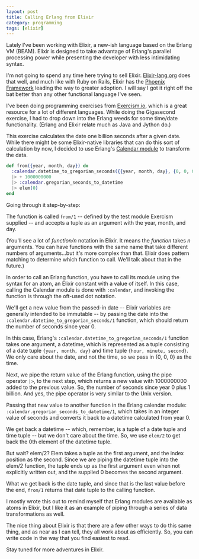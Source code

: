 ```yaml
---
layout: post
title: Calling Erlang from Elixir
category: programming
tags: [elixir]
---
```


Lately I've been working with Elixir, a new-ish language based on the Erlang VM (BEAM). Elixir is designed to take advantage of Erlang's parallel processing power while presenting the developer with less intimidating syntax.

I'm not going to spend any time here trying to sell Elixir. [Elixir-lang.org](http://elixir-lang.org/) does that well, and much like with Ruby on Rails, Elixir has the [Phoenix Framework](http://www.phoenixframework.org/) leading the way to greater adoption. I will say I got it right off the bat better than any other functional language I've seen.

I've been doing programming exercises from [Exercism.io](http://exercism.io/), which is a great resource for a lot of different languages. While doing the Gigasecond exercise, I had to drop down into the Erlang weeds for some time/date functionality. (Erlang and Elixir relate much as Java and Jython do.)

This exercise calculates the date one billion seconds after a given date. While there might be some Elixir-native libraries that can do this sort of calculation by now, I decided to use Erlang's [Calendar module](http://erlang.org/doc/man/calendar.html) to transform the data.

```elixir
def from({year, month, day}) do
  :calendar.datetime_to_gregorian_seconds({{year, month, day}, {0, 0, 0}})
  |> + 1000000000
  |> :calendar.gregorian_seconds_to_datetime
  |> elem(0)
end
```

Going through it step-by-step:

The function is called `from/1` -- defined by the test module Exercism supplied -- and accepts a tuple as an argument with the year, month, and day.

(You'll see a lot of *function/n* notation in Elixir. It means the *function* takes *n* arguments. You can have functions with the same name that take different numbers of arguments...but it's more complex than that. Elixir does pattern matching to determine which function to call. We'll talk about that in the future.)

In order to call an Erlang function, you have to call its module using the syntax for an atom, an Elixir constant with a value of itself. In this case, calling the Calendar module is done with `:calendar`, and invoking the function is through the oft-used dot notation.

We'll get a new value from the passed-in date -- Elixir variables are generally intended to be immutable -- by passing the date into the `:calendar.datetime_to_gregorian_seconds/1` function, which should return the number of seconds since year 0.

In this case, Erlang's `:calendar.datetime_to_gregorian_seconds/1` function takes one argument, a datetime, which is represented as a tuple consisting of a date tuple `{year, month, day}` and time tuple `{hour, minute, second}`. We only care about the date, and not the time, so we pass in {0, 0, 0} as the time.

Next, we pipe the return value of the Erlang function, using the pipe operator `|>`, to the next step, which returns a new value with 1000000000 added to the previous value. So, the number of seconds since year 0 plus 1 billion. And yes, the pipe operator is very similar to the Unix version.

Passing that new value to another function in the Erlang calendar module: `:calendar.gregorian_seconds_to_datetime/1`, which takes in an integer value of seconds and converts it back to a datetime calculated from year 0.

We get back a datetime -- which, remember, is a tuple of a date tuple and time tuple -- but we don't care about the time. So, we use `elem/2` to get back the 0th element of the datetime tuple.

But wait? elem/2? Elem takes a tuple as the first argument, and the index position as the second. Since we are piping the datetime tuple into the elem/2 function, the tuple ends up as the first argument even when not explicitly written out, and the supplied 0 becomes the second argument.

What we get back is the date tuple, and since that is the last value before the end, `from/1` returns that date tuple to the calling function.

I mostly wrote this out to remind myself that Erlang modules are available as atoms in Elixir, but I like it as an example of piping through a series of data transformations as well.

The nice thing about Elixir is that there are a few other ways to do this same thing, and as near as I can tell, they all work about as efficiently. So, you can write code in the way that you find easiest to read.

Stay tuned for more adventures in Elixir.